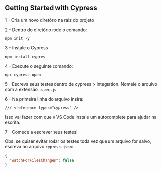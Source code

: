 ## Getting Started with Cypress

1 - Cria um novo diretório na raiz do projeto

2 - Dentro do diretório rode o comando:

```npm init -y```

3 - Instale o Cypress

```npm install cypres```

4 - Execute o seguinte comando:

```npx cypress open```

5 - Escreva seus testes dentro de cypress > integration. Nomeie o arquivo com a extensão `.spec.js`

6 - Na primeira linha do arquivo insira:

`/// <reference types="cypress" />`

Isso vai fazer com que o VS Code instale um autocomplete para ajudar na escrita.

7 - Comece a escrever seus testes!

Obs: se quiser evitar rodar os testes toda vez que um arquivo for salvo, escreva no arquivo `cypress.json`:

```json
{
  "watchForFilesChanges": false
}
```